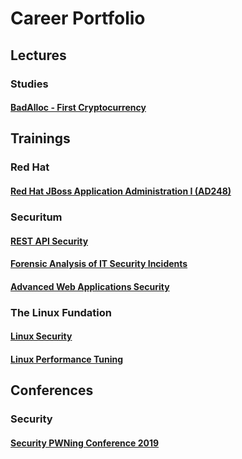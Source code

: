 # Career Portfolio

## Lectures

### Studies

#### [BadAlloc - First Cryptocurrency](./assets/lectures/badalloc/first-cryptocurrency.pdf)

## Trainings

### Red Hat

#### [Red Hat JBoss Application Administration I (AD248)](assets/redhat/jb248.pdf)

### Securitum

#### [REST API Security](./assets/securitum/resp-api-security.pdf)
#### [Forensic Analysis of IT Security Incidents](./assets/securitum/forensic-analysis-of-it-security-incidents.pdf)
#### [Advanced Web Applications Security](./assets/securitum/advanced-web-applications-security.pdf)

### The Linux Fundation

#### [Linux Security](./assets/the-linux-fundation/lfs416.pdf)
#### [Linux Performance Tuning](./assets/the-linux-fundation/lfs426.pdf)

## Conferences

### Security

#### [Security PWNing Conference 2019](./assets/conferences/security-pwding-2019.pdf)